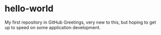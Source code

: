 # hello-world
My first repository in GitHub
Greetings, very new to this, but hoping to get up to speed on some application development.
